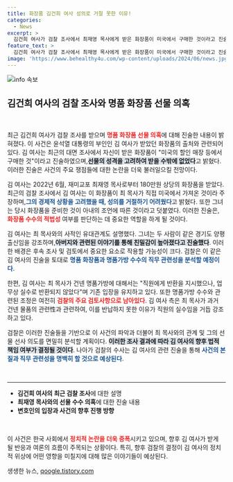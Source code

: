 ```yaml
---
title: 화장품 김건희 여사 성의로 거절 못한 이유!
categories:
  - News
excerpt: >
  김건희 여사가 검찰 조사에서 최재영 목사에게 받은 화장품이 미국에서 구매한 것이라고 진술하며, 선물을 거절하기 어려웠다고 밝혔습니다. 명품가방 수수 의혹과 관련한 김 여사의 입장은 사건의 향방을 좌우할 핵심이 될 전망입니다. 클릭해서 자세한 내용을 확인하세요!
feature_text: >
  김건희 여사가 검찰 조사에서 최재영 목사에게 받은 화장품이 미국에서 구매한 것이라고 진술하며, 선물을 거절하기 어려웠다고 밝혔습니다. 명품가방 수수 의혹과 관련한 김 여사의 입장은 사건의 향방을 좌우할 핵심이 될 전망입니다. 클릭해서 자세한 내용을 확인하세요!
image: 'https://www.behealthy4u.com/wp-content/uploads/2024/06/news.jpg'
---
```


<p><img src="https://www.behealthy4u.com/wp-content/uploads/2024/06/news.jpg" alt="info 속보" /></p>

<h2 data-ke-size="size26">김건희 여사의 검찰 조사와 명품 화장품 선물 의혹</h2>

<p data-ke-size="size16">&nbsp;</p>

<p>최근 김건희 여사가 검찰 조사를 받으며 <b><span style="color: #ee2323;">명품 화장품 선물 의혹</span></b>에 대해 진술한 내용이 밝혀졌다. 이 사건은 윤석열 대통령의 부인인 김 여사가 받았던 화장품의 출처와 관련되어 있다. 김 여사는 최근의 대면 조사에서 자신이 받은 화장품이 "미국의 할인 매장 등에서 구매한 것"이라고 진술하였으며,<b><span style="background-color: #21538527;">선물의 성격을 고려하여 받을 수밖에 없었다</span></b>고 밝혔다. 이러한 진술은 사건의 주요 쟁점들에 대한 논란을 더욱 불러일으킬 전망이다. </p>

<p>김 여사는 2022년 6월, 재미교포 최재영 목사로부터 180만원 상당의 화장품을 받았다. 최근의 검찰 조사에서 김 여사는 이 화장품이 최 목사가 직접 미국에서 가져온 것이라 주장하며,<b><span style="color: #1a5490;">그의 경제적 상황을 고려했을 때, 성의를 거절하기 어려웠다</span></b>고 밝혔다. 또한 그녀는 당시 화장품을 준비한 것이 아내의 조언에 따른 것이라고 덧붙였다. 이러한 진술은, <b><span style="color: #ee2323;">화장품 수수의 적법성</span></b> 여부를 판단하는 데 중요한 역할을 하게 될 것이다.</p>

<p>김 여사는 최 목사와의 사적인 유대관계도 설명했다. 그녀는 두 사람이 같은 경기도 양평 출신임을 강조하며,<b><span style="background-color: #21538527;">아버지와 관련된 이야기를 통해 친밀감이 높아졌다고 진술했다</span></b>. 이러한 배경은 후속 조사 및 검토에서 중요한 요소로 작용할 가능성이 크다. 검찰은 이 같은 김 여사의 진술을 토대로 <b><span style="color: #1a5490;">명품 화장품과 명품가방 수수의 직무 관련성을 분석할 예정이다</span></b>. </p>

<p>한편, 김 여사는 최 목사가 건넨 명품가방에 대해서는 "직원에게 반환을 지시했으나, 업무상 실수로 반환되지 않았다"며 기존 입장을 유지하고 있다. 또한 명품가방 수수와 관련된 조정은 여전히 <b><span style="color: #ee2323;">검찰의 주요 검토사항으로 남아있다</span></b>. 김 여사 측은 최 목사가 과거 건넨 물품의 관련性과 관련하여, 이를 반납하지 못한 이유가 직원의 실수임을 거듭 강조하고 있다. </p>

<p>검찰은 이러한 진술들을 기반으로 이 사건의 파악과 더불어 최 목사와의 관계 및 그의 선물 선사 의도를 면밀히 분석할 계획이다. <b><span style="background-color: #21538527;">이러한 조사 결과에 따라 김 여사의 향후 법적 책임 여부가 결정될 것이다</span></b>. 나아가 검찰의 수사는 김 여사의 관련 진술을 통해 <b><span style="color: #1a5490;">사건의 본질과 직무 관련성을 명백히 할 것으로 예상된다</span></b>. </p>

<p data-ke-size="size16">&nbsp;</p>

<hr />

<ul>
    <li><b>김건희 여사의 최근 검찰 조사</b>에 대한 설명</li>
    <li><b>최재영 목사와의 선물 수수 의혹</b>에 대한 진술 내용</li>
    <li><b>변호인의 입장과 사건의 향후 진행 방향</b></li>
</ul>

<p data-ke-size="size16">&nbsp;</p>

<p>이 사건은 한국 사회에서 <b><span style="color: #ee2323;">정치적 논란을 더욱 증폭</span></b>시키고 있으며, 향후 김 여사가 받게 될 반응과 여론의 흐름이 주목되는 상황이다. 특히, 향후 검찰의 결정이 김 여사의 정치적 위상에 어떤 영향을 미칠지에 대해 많은 이야기들이 예상된다. </p>
생생한 뉴스, <a href="https://qoogle.tistory.com" rel="dofollow">qoogle.tistory.com</a>


